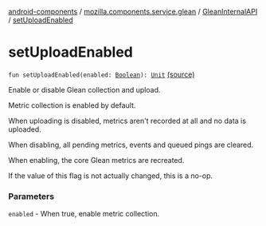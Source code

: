 [android-components](../../index.md) / [mozilla.components.service.glean](../index.md) / [GleanInternalAPI](index.md) / [setUploadEnabled](./set-upload-enabled.md)

# setUploadEnabled

`fun setUploadEnabled(enabled: `[`Boolean`](https://kotlinlang.org/api/latest/jvm/stdlib/kotlin/-boolean/index.html)`): `[`Unit`](https://kotlinlang.org/api/latest/jvm/stdlib/kotlin/-unit/index.html) [(source)](https://github.com/mozilla-mobile/android-components/blob/master/components/service/glean/src/main/java/mozilla/components/service/glean/Glean.kt#L201)

Enable or disable Glean collection and upload.

Metric collection is enabled by default.

When uploading is disabled, metrics aren't recorded at all and no data
is uploaded.

When disabling, all pending metrics, events and queued pings are cleared.

When enabling, the core Glean metrics are recreated.

If the value of this flag is not actually changed, this is a no-op.

### Parameters

`enabled` - When true, enable metric collection.